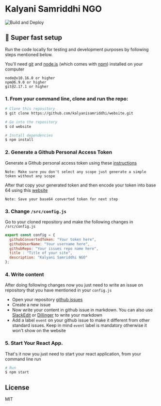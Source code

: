 # Kalyani Samriddhi NGO
![Build and Deploy](https://github.com/kalyanisamriddhi/website/workflows/Build%20and%20Deploy/badge.svg?branch=master)
## 🚀 Super fast setup
Run the code locally for testing and development purposes by following steps mentioned below.

You'll need [git](https://git-scm.com) and [node.js](https://nodejs.org/en/download/) (which comes with [npm](http://npmjs.com)) installed on your computer
```
node@v10.16.0 or higher
npm@6.9.0 or higher
git@2.17.1 or higher
```

### 1. From your command line, clone and run the repo:
```bash
# Clone this repository
$ git clone https://github.com/kalyanisamriddhi/website.git

# Go into the repository
$ cd website

# Install dependencies
$ npm install
```

### 2. Generate a Github Personal Access Token
Generate a Github personal access token using these [instructions](https://help.github.com/en/github/authenticating-to-github/creating-a-personal-access-token-for-the-command-line)

`Note: Make sure you don't select any scope just generate a simple token without any scope`

After that copy your generated token and then encode your token into base 64 using this [website](http://www.utilities-online.info/base64/)

`Note: Save your base64 converted token for next step`

### 3. Change `/src/config.js`
Go to your cloned repository and make the following changes in `/src/config.js`
```javascript
export const config = {
  githubConvertedToken: "Your token here",
  githubUserName: "Your username here",
  githubRepo: "Your issues repo name here",
  title : "Title of your site",
  description: "Kalyani Samriddhi NGO"
};
```
### 4. Write content
After doing following changes now you just need to write an issue on repository that you have mentioned in your `config.js`

- Open your repository [github issues](https://github.com/kalyanisamriddhi/website/issues)
- Create a new issue 
- Now write your content in github issue in markdown. You can also use [SlackEdit](https://stackedit.io/app#) or [Dillinger](https://dillinger.io/) to write your markdown
- Add a label `event` on your github issue to make it different from other standard issues. Keep in mind `event` label is mandatory otherwise it won't show on the website

### 5. **Start Your React App.**
That's it now you just need to start your react application, from your command line run
```bash
# Run
$ npm start
```
## License
MIT
